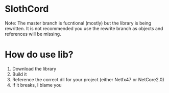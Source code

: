 # SlothCord
Note: The master branch is fucntional (mostly) but the library is being rewritten. It is not recommended you use the rewrite branch as objects and references will be missing.

# How do use lib?
1) Download the library
2) Build it
3) Reference the correct dll for your project (either Netfx47 or NetCore2.0)
4) If it breaks, I blame you
